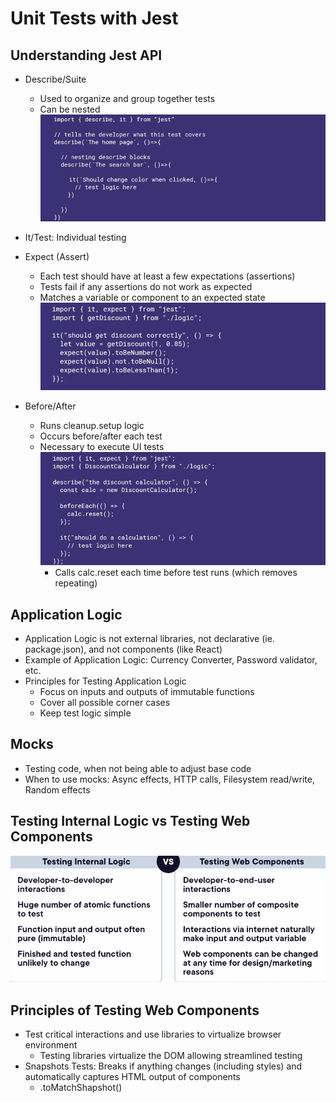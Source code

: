 # Unit Tests with Jest
## Understanding Jest API
- Describe/Suite 
	- Used to organize and group together tests
	- Can be nested
	![Describe/Suite](images/describeSuite.png)

- It/Test: Individual testing
- Expect (Assert)
	- Each test should have at least a few expectations (assertions)
	- Tests fail if any assertions do not work as expected
	- Matches a variable or component to an expected state
	![Expect](images/expect.png)

- Before/After
	- Runs cleanup.setup logic
	- Occurs before/after each test
	- Necessary to execute UI tests
	![Before/After](images/beforeAfter.png)
		- Calls calc.reset each time before test runs (which removes repeating)

## Application Logic
- Application Logic is not external libraries, not declarative (ie. package.json), and not components (like React)
- Example of Application Logic: Currency Converter, Password validator, etc.
- Principles for Testing Application Logic
	- Focus on inputs and outputs of immutable functions
	- Cover all possible corner cases
	- Keep test logic simple

## Mocks
- Testing code, when not being able to adjust base code
- When to use mocks: Async effects, HTTP calls, Filesystem read/write, Random effects

## Testing Internal Logic vs Testing Web Components
![Internal Logic Vs. Web Components](images/internalVsWeb.png)

## Principles of Testing Web Components
- Test critical interactions and use libraries to virtualize browser environment
	- Testing libraries virtualize the DOM allowing streamlined testing
- Snapshots Tests: Breaks if anything changes (including styles) and automatically captures HTML output of components
	- .toMatchShapshot()
